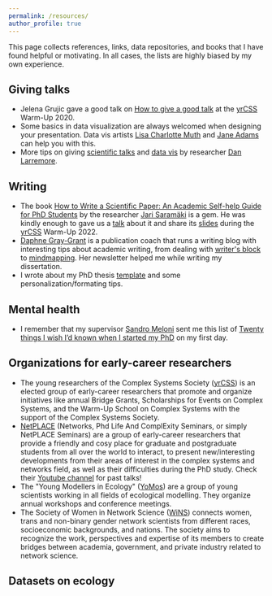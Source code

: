 ```yaml
---
permalink: /resources/
author_profile: true
---
```

This page collects references, links, data repositories, and books that I have found helpful or motivating. In all cases, the lists are highly biased by my own experience.


## Giving talks
- Jelena Grujic gave a good talk on [How to give a good talk][vTalk] at the [yrCSS] Warm-Up 2020. 
- Some basics in data visualization are always welcomed when designing your presentation. Data vis artists [Lisa Charlotte Muth][Lisa] and [Jane Adams][Jane] can help you with this.
- More tips on giving [scientific talks](https://drive.google.com/file/d/13efH6iA6toPtJ91KBt_QCeAyQBcSN7SA/view) and [data vis](https://drive.google.com/file/d/1LouVvISCRlWkItZgzoHcgoU5Q1VyHT4U/view) by researcher [Dan Larremore](https://larremorelab.github.io/dan/).
  
## Writing
- The book [How to Write a Scientific Paper: An Academic Self-help Guide for PhD Students](https://www.amazon.com/How-Write-Scientific-Paper-Self-Help/dp/173078416X) by the researcher [Jari Saramäki](https://jarisaramaki.fi/) is a gem. He was kindly enough to gave us a [talk](https://www.youtube.com/watch?v=czpwDkCTDjQ&list=PL2NiuOynAtBscCNd59bH4jS8SxAY_Uk5P&ab_channel=YoungResearchersoftheComplexSystemsSociety) about it and share its [slides](https://users.aalto.fi/~jsaramak/HowToWriteSciPaper_Palma.pdf) during the [yrCSS] Warm-Up 2022.
- [Daphne Gray-Grant](https://www.publicationcoach.com/blog/) is a publication coach that runs a writing blog with interesting tips about academic writing, from dealing with [writer's block]( https://www.publicationcoach.com/how-to-get-unstuck-when-writing/) to [mindmapping](https://www.publicationcoach.com/all-about-mindmapping/). Her newsletter helped me while writing my dissertation.
- I wrote about my PhD thesis [template](https://violetavivi.github.io/posts/2023/07/thesis/) and some personalization/formating tips.

## Mental health
- I remember that my supervisor [Sandro Meloni](https://ifisc.uib-csic.es/users/sandro/) sent me this list of [Twenty things I wish I’d known when I started my PhD](https://www.nature.com/articles/d41586-018-07332-x) on my first day.
  
## Organizations for early-career researchers
- The young researchers of the Complex Systems Society ([yrCSS](http://yrcss.cssociety.org/yrcss-about/)) is an elected group of early-career researchers that promote and organize initiatives like annual Bridge Grants, Scholarships for Events on Complex Systems, and the Warm-Up School on Complex Systems with the support of the Complex Systems Society.
- [NetPLACE](https://sites.google.com/view/netplace/home-page) (Networks, Phd Life And ComplExity Seminars, or simply NetPLACE Seminars) are a group of early-career researchers that provide a friendly and cosy place for graduate and postgraduate students from all over the world to interact, to present new/interesting developments from their areas of interest in the complex systems and networks field, as well as their difficulties during the PhD study. Check their [Youtube channel](https://www.youtube.com/@netplace3823) for past talks!
- The "Young Modellers in Ecology" ([YoMos](https://www.yomos.org/)) are a group of young scientists working in all fields of ecological modelling. They organize annual workshops and conference meetings.
- The Society of Women in Network Science ([WiNS](https://sites.google.com/view/womeninnetworkscience/)) connects women, trans and non-binary gender network scientists from different races, socioeconomic backgrounds, and nations. The society aims to recognize the work, perspectives and expertise of its members to create bridges between academia, government, and private industry related to network science.
## Datasets on ecology


[//]: # (These are reference links used in the body of this note and get stripped out when the markdown processor does its job. There is no need to format nicely because it shouldn't be seen. Thanks SO - http://stackoverflow.com/questions/4823468/store-comments-in-markdown-syntax)

   [yrCSS]: <http://yrcss.cssociety.org/>
   [vTalk]: <https://www.youtube.com/watch?v=LuM5PSnCCyw&list=PL2NiuOynAtBuOfXWJhV29BGHTCxMsxld7&index=2&ab_channel=YoungResearchersoftheComplexSystemsSociety>
   [Lisa]: <https://lisacharlottemuth.com/datavisrules>
   [Jane]: <https://docs.google.com/presentation/d/1D9ELLgv9ko4x0it4ppo0BoFYyMN4ll7E8W9Im9rzE9w/edit?usp=sharing>

